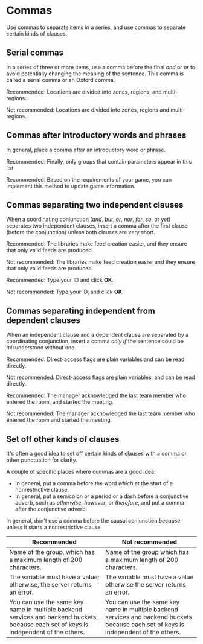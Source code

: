# Commas

Use commas to separate items in a series, and use commas to separate certain kinds of
clauses.

## Serial commas

In a series of three or more items, use a comma before the final *and* or
*or* to avoid potentially changing the meaning of the sentence. This comma is called a serial
comma or an Oxford comma.

Recommended: Locations are divided into
zones, regions, and multi-regions.

Not recommended: Locations are divided into
zones, regions and multi-regions.

## Commas after introductory words and phrases

In general, place a comma after an introductory word or phrase.

Recommended: Finally, only groups that
contain parameters appear in this list.

Recommended: Based on the requirements of
your game, you can implement this method to update game information.

## Commas separating two independent clauses

When a coordinating conjunction (*and*, *but*, *or*,
*nor*, *for*, *so*, or *yet*) separates two independent
clauses, insert a comma after the first clause (before the conjunction) unless
both clauses are very short.

Recommended: The libraries make
feed creation easier, and they ensure that only valid feeds are produced.

Not recommended: The libraries make
feed creation easier and they ensure that only valid feeds are produced.

Recommended: Type your ID and click **OK**.

Not recommended: Type your ID, and click
**OK**.

## Commas separating independent from dependent clauses

When an independent clause and a dependent clause are separated by a
coordinating conjunction, insert a comma *only if* the sentence could
be misunderstood without one.

Recommended: Direct-access flags are
plain variables and can be read directly.

Not recommended: Direct-access flags are
plain variables, and can be read directly.

Recommended: The manager acknowledged the
last team member who entered the room, and started the meeting.

Not recommended: The manager acknowledged
the last team member who entered the room and started the meeting.

## Set off other kinds of clauses

It's often a good idea to set off certain kinds of clauses with a comma or
other punctuation for clarity.

A couple of specific places where commas are a good idea:

* In general, put a comma before the word *which* at the start of a
  nonrestrictive clause.
* In general, put a semicolon or a period or a dash before a conjunctive
  adverb, such as *otherwise*, *however*, or *therefore*, and put a comma after
  the conjunctive adverb.

In general, don't use a comma before the causal conjunction *because* unless it starts a nonrestrictive clause.

| Recommended | Not recommended |
| --- | --- |
| Name of the group, which has a maximum length of 200 characters. | Name of the group which has a maximum length of 200 characters. |
| The variable must have a value; otherwise, the server returns an error. | The variable must have a value otherwise the server returns an error. |
| You can use the same key name in multiple backend services and backend buckets, because each set of keys is independent of the others. | You can use the same key name in multiple backend services and backend buckets because each set of keys is independent of the others. |



